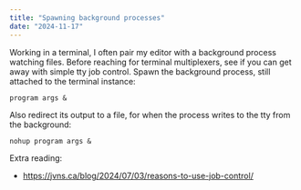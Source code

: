 ```yaml
---
title: "Spawning background processes"
date: "2024-11-17"
---
```


Working in a terminal,
I often pair my editor with a background process watching files.
Before reaching for terminal multiplexers,
see if you can get away with simple tty job control.
Spawn the background process,
still attached to the terminal instance:

```
program args &
```

Also redirect its output to a file,
for when the process writes to the tty from the background:

```
nohup program args &
```

Extra reading:

- <https://jvns.ca/blog/2024/07/03/reasons-to-use-job-control/>
